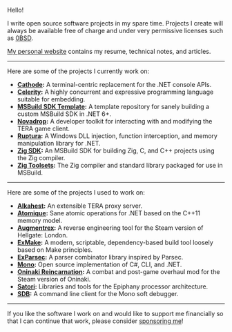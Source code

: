 Hello!

I write open source software projects in my spare time. Projects I create will
always be available free of charge and under very permissive licenses such as
[0BSD](https://opensource.org/licenses/0BSD).

[My personal website](https://alexrp.com) contains my resume, technical notes,
and articles.

---

Here are some of the projects I currently work on:

* **[Cathode](https://github.com/vezel-dev/cathode):** A terminal-centric
  replacement for the .NET console APIs.
* **[Celerity](https://github.com/vezel-dev/celerity):** A highly concurrent and
  expressive programming language suitable for embedding.
* **[MSBuild SDK Template](https://github.com/alexrp/msbuild-sdk-template):** A
  template repository for sanely building a custom MSBuild SDK in .NET 6+.
* **[Novadrop](https://github.com/vezel-dev/novadrop):** A developer toolkit for
  interacting with and modifying the TERA game client.
* **[Ruptura](https://github.com/vezel-dev/ruptura):** A Windows DLL injection,
  function interception, and memory manipulation library for .NET.
* **[Zig SDK](https://github.com/vezel-dev/zig-msbuild-sdk):** An MSBuild SDK
  for building Zig, C, and C++ projects using the Zig compiler.
* **[Zig Toolsets](https://github.com/vezel-dev/zig-msbuild-toolsets):** The Zig
  compiler and standard library packaged for use in MSBuild.

---

Here are some of the projects I used to work on:

* **[Alkahest](https://github.com/tera-alkahest):** An extensible TERA proxy
  server.
* **[Atomique](https://github.com/alexrp/atomique):** Sane atomic operations for
  .NET based on the C++11 memory model.
* **[Augmentrex](https://github.com/alexrp/augmentrex):** A reverse engineering
  tool for the Steam version of Hellgate: London.
* **[ExMake](https://github.com/lycus/exmake):** A modern, scriptable,
  dependency-based build tool loosely based on Make principles.
* **[ExParsec](https://github.com/alexrp/ex_parsec):** A parser combinator
  library inspired by Parsec.
* **[Mono](https://github.com/mono/mono):** Open source implementation of C#,
  CLI, and .NET.
* **[Oninaki Reincarnation](https://github.com/alexrp/oninaki-reincarnation):**
  A combat and post-game overhaul mod for the Steam version of Oninaki.
* **[Satori](https://github.com/lycus/satori):** Libraries and tools for the
  Epiphany processor architecture.
* **[SDB](https://github.com/mono/sdb):** A command line client for the Mono
  soft debugger.

---

If you like the software I work on and would like to support me financially so
that I can continue that work, please consider
[sponsoring me](https://github.com/sponsors/alexrp)!
